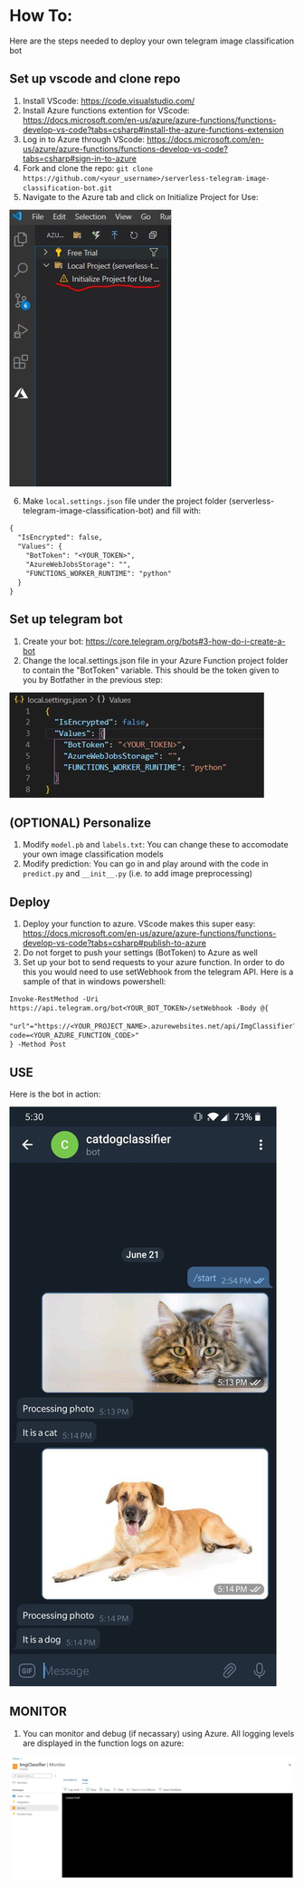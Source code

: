 # How To:
Here are the steps needed to deploy your own telegram image classification bot
## Set up vscode and clone repo
1. Install VScode: https://code.visualstudio.com/
2. Install Azure functions extention for VScode: https://docs.microsoft.com/en-us/azure/azure-functions/functions-develop-vs-code?tabs=csharp#install-the-azure-functions-extension
3. Log in to Azure through VScode: https://docs.microsoft.com/en-us/azure/azure-functions/functions-develop-vs-code?tabs=csharp#sign-in-to-azure
4. Fork and clone the repo: `git clone https://github.com/<your_username>/serverless-telegram-image-classification-bot.git`
5. Navigate to the Azure tab and click on Initialize Project for Use:

![Alt text](imgs/initialize.JPG)


6. Make `local.settings.json` file under the project folder (serverless-telegram-image-classification-bot) and fill with:
```
{
  "IsEncrypted": false,
  "Values": {
    "BotToken": "<YOUR_TOKEN>",
    "AzureWebJobsStorage": "",
    "FUNCTIONS_WORKER_RUNTIME": "python"
  }
}

```


## Set up telegram bot
1. Create your bot: https://core.telegram.org/bots#3-how-do-i-create-a-bot
2. Change the local.settings.json file in your Azure Function project folder to contain the "BotToken" variable. This should be the token given to you by Botfather in the previous step: 
   
![Alt text](imgs/token.JPG)

## (OPTIONAL) Personalize
1. Modify `model.pb` and `labels.txt`: You can change these to accomodate your own image classification models
2. Modify prediction: You can go in and play around with the code in `predict.py` and `__init__.py` (i.e. to add image preprocessing)

## Deploy
1. Deploy your function to azure. VScode makes this super easy: https://docs.microsoft.com/en-us/azure/azure-functions/functions-develop-vs-code?tabs=csharp#publish-to-azure
2. Do not forget to push your settings (BotToken) to Azure as well
3. Set up your bot to send requests to your azure function. In order to do this you would need to use setWebhook from the telegram API. Here is a sample of that in windows powershell:
```
Invoke-RestMethod -Uri https://api.telegram.org/bot<YOUR_BOT_TOKEN>/setWebhook -Body @{
    "url"="https://<YOUR_PROJECT_NAME>.azurewebsites.net/api/ImgClassifier?code=<YOUR_AZURE_FUNCTION_CODE>"
} -Method Post
```

## USE
Here is the bot in action:

![Alt text](imgs/interface.jpg)

## MONITOR
1. You can monitor and debug (if necassary) using Azure. All logging levels are displayed in the function logs on azure:

![Alt text](imgs/logs.JPG)
